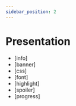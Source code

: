 ```yaml
---
sidebar_position: 2
---
```


# Presentation

* [info]
* [banner]
* [css]
* [font]
* [highlight]
* [spoiler]
* [progress]
